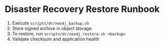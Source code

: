 # Disaster Recovery Restore Runbook

1. Execute `scripts/dr/neo4j_backup.sh`
2. Store signed archive in object storage
3. To restore, run `scripts/dr/neo4j_restore.sh <backup>`
4. Validate checksum and application health
